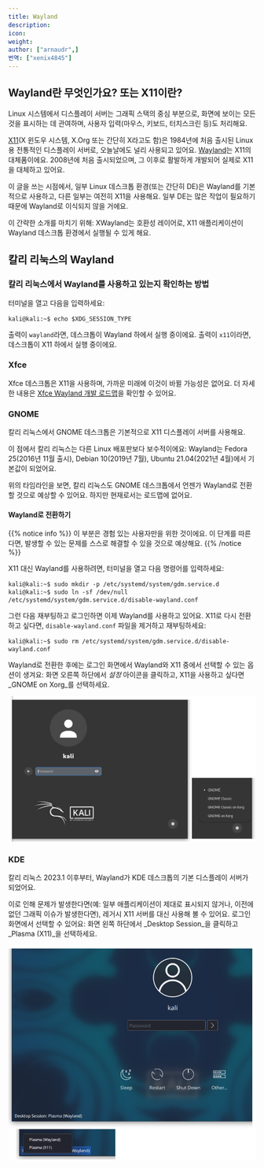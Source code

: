 ```yaml
---
title: Wayland
description:
icon:
weight:
author: ["arnaudr",]
번역: ["xenix4845"]
---
```


## Wayland란 무엇인가요? 또는 X11이란?

Linux 시스템에서 디스플레이 서버는 그래픽 스택의 중심 부분으로, 화면에 보이는 모든 것을 표시하는 데 관여하며, 사용자 입력(마우스, 키보드, 터치스크린 등)도 처리해요.

[X11](https://www.x.org/)(X 윈도우 시스템, X.Org 또는 간단히 X라고도 함)은 1984년에 처음 출시된 Linux용 전통적인 디스플레이 서버로, 오늘날에도 널리 사용되고 있어요. [Wayland](https://wayland.freedesktop.org/)는 X11의 대체품이에요. 2008년에 처음 출시되었으며, 그 이후로 활발하게 개발되어 실제로 X11을 대체하고 있어요.

이 글을 쓰는 시점에서, 일부 Linux 데스크톱 환경(또는 간단히 DE)은 Wayland를 기본적으로 사용하고, 다른 일부는 여전히 X11을 사용해요. 일부 DE는 많은 작업이 필요하기 때문에 Wayland로 이식되지 않을 거에요.

이 간략한 소개를 마치기 위해: XWayland는 호환성 레이어로, X11 애플리케이션이 Wayland 데스크톱 환경에서 실행될 수 있게 해요.


## 칼리 리눅스의 Wayland

### 칼리 리눅스에서 Wayland를 사용하고 있는지 확인하는 방법

터미널을 열고 다음을 입력하세요:

```console
kali@kali:~$ echo $XDG_SESSION_TYPE
```

출력이 `wayland`라면, 데스크톱이 Wayland 하에서 실행 중이에요. 출력이 `x11`이라면, 데스크톱이 X11 하에서 실행 중이에요.

### Xfce

Xfce 데스크톱은 X11을 사용하며, 가까운 미래에 이것이 바뀔 가능성은 없어요. 더 자세한 내용은 [Xfce Wayland 개발 로드맵](https://wiki.xfce.org/releng/wayland_roadmap)을 확인할 수 있어요.

### GNOME

칼리 리눅스에서 GNOME 데스크톱은 기본적으로 X11 디스플레이 서버를 사용해요.

이 점에서 칼리 리눅스는 다른 Linux 배포판보다 보수적이에요: Wayland는 Fedora 25(2016년 11월 출시), Debian 10(2019년 7월), Ubuntu 21.04(2021년 4월)에서 기본값이 되었어요.

위의 타임라인을 보면, 칼리 리눅스도 GNOME 데스크톱에서 언젠가 Wayland로 전환할 것으로 예상할 수 있어요. 하지만 현재로서는 로드맵에 없어요.

#### Wayland로 전환하기

{{% notice info %}}
이 부분은 경험 있는 사용자만을 위한 것이에요. 이 단계를 따른다면, 발생할 수 있는 문제를 스스로 해결할 수 있을 것으로 예상해요.
{{% /notice %}}

X11 대신 Wayland를 사용하려면, 터미널을 열고 다음 명령어를 입력하세요:

```console
kali@kali:~$ sudo mkdir -p /etc/systemd/system/gdm.service.d
kali@kali:~$ sudo ln -sf /dev/null /etc/systemd/system/gdm.service.d/disable-wayland.conf
```

그런 다음 재부팅하고 로그인하면 이제 Wayland를 사용하고 있어요. X11로 다시 전환하고 싶다면, `disable-wayland.conf` 파일을 제거하고 재부팅하세요:

```console
kali@kali:~$ sudo rm /etc/systemd/system/gdm.service.d/disable-wayland.conf
```

Wayland로 전환한 후에는 로그인 화면에서 Wayland와 X11 중에서 선택할 수 있는 옵션이 생겨요: 화면 오른쪽 하단에서 _설정_ 아이콘을 클릭하고, X11을 사용하고 싶다면 _GNOME on Xorg_를 선택하세요.

![](images/gnome-login.png)

### KDE

칼리 리눅스 2023.1<!-- ie. plasma-desktop 4:5.27.0-1 --> 이후부터, Wayland가 KDE 데스크톱의 기본 디스플레이 서버가 되었어요.

이로 인해 문제가 발생한다면(예: 일부 애플리케이션이 제대로 표시되지 않거나, 이전에 없던 그래픽 이슈가 발생한다면), 레거시 X11 서버를 대신 사용해 볼 수 있어요. 로그인 화면에서 선택할 수 있어요: 화면 왼쪽 하단에서 _Desktop Session_을 클릭하고 _Plasma (X11)_을 선택하세요.

![](images/kde-login.png)
